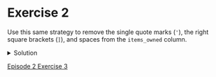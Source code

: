 # Exercise 2

Use this same strategy to remove the single quote marks (<code>'</code>), the right square brackets (<code>]</code>), and spaces from the <code>items_owned</code> column.

<details>
  <summary>
    Solution
  </summary>
  

1. <code>value.replace("'", "")</code>
1. <code>value.replace("]", "")</code>
1. <code>value.replace(" ", "")</code> You should now have a list of items separated by semi-colons (<code>;</code>).

</details>

[Episode 2 Exercise 3](episode2_ex3.md)
